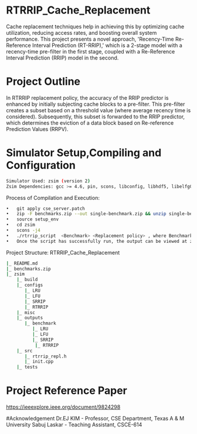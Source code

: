 # RTRRIP_Cache_Replacement
Cache replacement techniques help in achieving this by optimizing cache utilization, reducing access rates, and boosting overall system performance. This project presents a novel approach, 'Recency-Time Re-Reference Interval Prediction (RT-RRIP),' which is a 2-stage model with a recency-time pre-filter in the first stage, coupled with a Re-Reference Interval Prediction (RRIP) model in the second.

# Project Outline
In RTRRIP replacement policy, the accuracy of the RRIP predictor is enhanced by initially subjecting cache blocks to a pre-filter. This pre-filter creates a subset based on a threshold value (where average recency time is considered). Subsequently, this subset is forwarded to the RRIP predictor, which determines the eviction of a data block based on Re-reference Prediction Values (RRPV).

# Simulator Setup,Compiling and Configuration
```bash
Simulator Used: zsim (version 2)
Zsim Dependencies: gcc >= 4.6, pin, scons, libconfig, libhdf5, libelfg0
```
Process of Compilation and Execution:
```bash
•	git apply cse_server.patch
•	zip -F benchmarks.zip --out single-benchmark.zip && unzip single-benchmark.zip && mkdir benchmarks/parsec-2.1/inputs/streamcluster tar -zxvf polybench-c-3.2.tar.gz
•	source setup_env
•	cd zsim
•	scons -j4
•	./rtrrip_script  <Benchmark> <Replacement policy> , where Benchmark:[SPEC,RTRRIP] and Replacement policy:[LRU,LFU,SRRIP,RTRRIP]
•	Once the script has successfully run, the output can be viewed at zsim/outputs/<Replacement_policy>/<Benchmark_workload>/zsim.out
```
Project Structure:
RTRRIP_Cache_Replacement
```bash    
|_ README.md
|_ benchmarks.zip
|_ zsim
    |_ build
    |_ configs
       |_ LRU
       |_ LFU
       |_ SRRIP
       |_ RTRRIP
    |_ misc 
    |_ outputs
       |_ benchmark
       	  |_ LRU
       	  |_ LFU
       	  |_ SRRIP
           |_ RTRRIP
    |_ src
       |_ rtrrip_repl.h
       |_ init.cpp
    |_ tests
```
# Project Reference Paper
https://ieeexplore.ieee.org/document/9824298

#Acknowledgement
Dr.EJ KIM - Professor, CSE Department, Texas A & M University
Sabuj Laskar - Teaching Assistant, CSCE-614 
